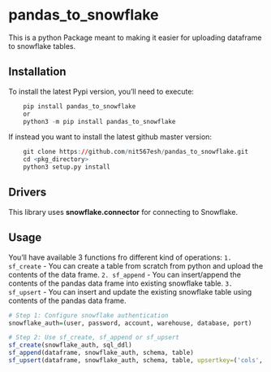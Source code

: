 pandas_to_snowflake
=============

This is a python Package meant to making it easier for uploading dataframe to snowflake tables.

Installation
------------

To install the latest Pypi version, you’ll need to execute:

``` r
    pip install pandas_to_snowflake
    or
    python3 -m pip install pandas_to_snowflake
```

If instead you want to install the latest github master version:

``` r
    git clone https://github.com/nit567esh/pandas_to_snowflake.git
    cd <pkg_directory>
    python3 setup.py install
```

Drivers
-------
This library uses **snowflake.connector** for connecting to Snowflake.

Usage
-----

You’ll have available 3 functions fro different kind of operations:
`1. sf_create` - You can create a table from scratch from python and upload the contents of the data frame.
`2. sf_append` - You can insert/append the contents of the pandas data frame into existing snowflake table.
`3. sf_upsert` - You can insert and update the existing snowflake table using contents of the pandas data frame.

``` r
# Step 1: Configure snowflake authentication
snowflake_auth=(user, password, account, warehouse, database, port)

# Step 2: Use sf_create, sf_append or sf_upsert
sf_create(snowflake_auth, sql_ddl)
sf_append(dataframe, snowflake_auth, schema, table)
sf_upsert(dataframe, snowflake_auth, schema, table, upsertkey=('cols',....))
```